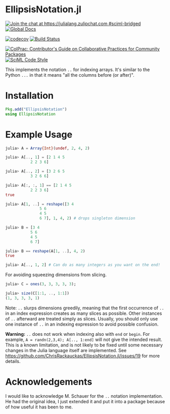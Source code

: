 # EllipsisNotation.jl

[![Join the chat at https://julialang.zulipchat.com #sciml-bridged](https://img.shields.io/static/v1?label=Zulip&message=chat&color=9558b2&labelColor=389826)](https://julialang.zulipchat.com/#narrow/stream/279055-sciml-bridged)
[![Global Docs](https://img.shields.io/badge/docs-SciML-blue.svg)](https://docs.sciml.ai/EllipsisNotation/stable/)

[![codecov](https://codecov.io/gh/SciML/EllipsisNotation.jl/branch/master/graph/badge.svg)](https://codecov.io/gh/SciML/EllipsisNotation.jl)
[![Build Status](https://github.com/SciML/EllipsisNotation.jl/workflows/CI/badge.svg)](https://github.com/SciML/EllipsisNotation.jl/actions?query=workflow%3ACI)

[![ColPrac: Contributor's Guide on Collaborative Practices for Community Packages](https://img.shields.io/badge/ColPrac-Contributor%27s%20Guide-blueviolet)](https://github.com/SciML/ColPrac)
[![SciML Code Style](https://img.shields.io/static/v1?label=code%20style&message=SciML&color=9558b2&labelColor=389826)](https://github.com/SciML/SciMLStyle)

This implements the notation `..` for indexing arrays. It's similar to the Python
`...` in that it means "all the columns before (or after)".

# Installation

```julia
Pkg.add("EllipsisNotation")
using EllipsisNotation
```

# Example Usage

```julia
julia> A = Array{Int}(undef, 2, 4, 2)

julia> A[.., 1] = [2 1 4 5
           2 2 3 6]

julia> A[.., 2] = [3 2 6 5
           3 2 6 6]

julia> A[:, :, 1] == [2 1 4 5
           2 2 3 6]
true

julia> A[1, ..] = reshape([3 4
               5 6
               4 5
               6 7], 1, 4, 2) # drops singleton dimension

julia> B = [3 4
           5 6
           4 5
           6 7]

julia> B == reshape(A[1, ..], 4, 2)
true

julia> A[.., 1, 2] # Can do as many integers as you want on the end!

```

For avoiding squeezing dimensions from slicing.

```julia
julia> C = ones(3, 3, 3, 3, 3);

julia> size(C[1:1, .., 1:1])
(1, 3, 3, 3, 1)
```

Note: `..` slurps dimensions greedily, meaning that the first occurrence
of `..` in an index expression creates as many slices as possible. Other
instances of `..` afterward are treated simply as slices. Usually, you
should only use one instance of `..` in an indexing expression to avoid
possible confusion.

**Warning:** `..` does not work when indexing also with `end` or `begin`.
For example, `A = randn(2,3,4); A[.., 1:end]` will not give the intended
result. This is a known limitation, and is not likely to be fixed until
some necessary changes in the Julia language itself are implemented. See
https://github.com/ChrisRackauckas/EllipsisNotation.jl/issues/19
for more details.

# Acknowledgements

I would like to acknowledge M. Schauer for the `..` notation implementation.
He had the original idea, I just extended it and put it into a package because
of how useful it has been to me.
